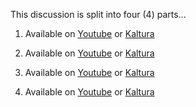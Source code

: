 This discussion is split into four (4) parts...

  1. Available on
     [Youtube](https://youtu.be/0tLAhEE0ME0) 
     or
     [Kaltura](https://odumedia.mediaspace.kaltura.com/media/CS+330+-+Python+Strategy+Pattern+-+Part+1/1_r7gdphf9)

  2. Available on
     [Youtube](https://youtu.be/iwc5VypEwuc) 
     or
     [Kaltura](https://odumedia.mediaspace.kaltura.com/media/CS+330+-+Python+Strategy+Pattern+-+Part+2/1_f859rbf1)

  3. Available on 
     [Youtube](https://youtu.be/pBNkZkc_pFA) 
     or
     [Kaltura](https://odumedia.mediaspace.kaltura.com/media/CS+330+-+Python+Strategy+Pattern+-+Part+3/1_b242v9o5)

  3. Available on 
     [Youtube](https://youtu.be/DNyeG5m4Rsw) 
     or
     [Kaltura](https://odumedia.mediaspace.kaltura.com/media/CS+330+-+Python+Strategy+Pattern+-+Part+4/1_kugitu9c)
